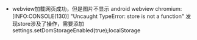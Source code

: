 * webview加载网页成功，但是图片不显示
android webview chromium: [INFO:CONSOLE(130)] "Uncaught TypeError: store is not a function"
发现store涉及了操作，需要添加settings.setDomStorageEnabled(true);localStorage